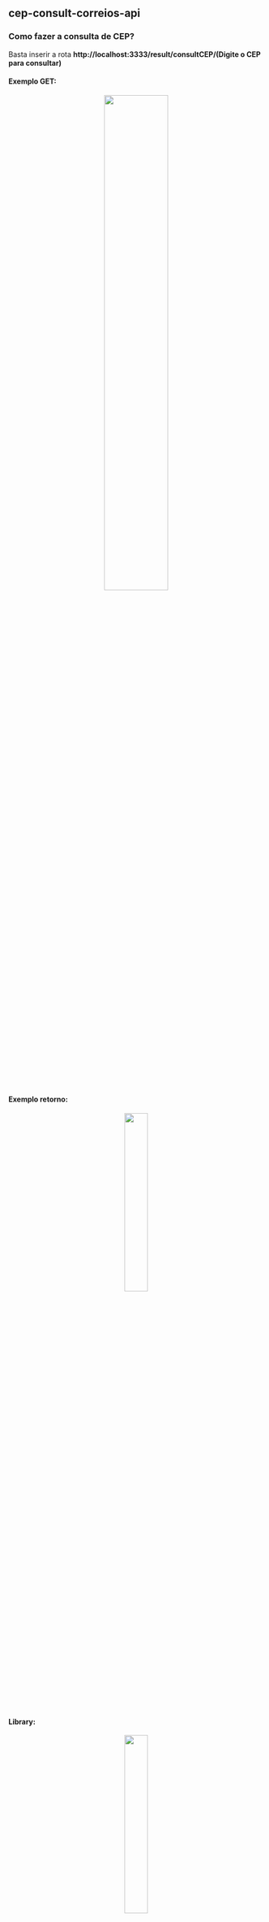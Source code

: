 

## cep-consult-correios-api

### Como fazer a consulta de CEP?

Basta inserir a rota **http://localhost:3333/result/consultCEP/(Digite o CEP para consultar)**

#### **Exemplo GET**:
<p align="center"><img width=50% src="https://cdn.discordapp.com/attachments/691410662789742603/873582955346403368/unknown.png"></p>

#### **Exemplo retorno**:
<p align="center"><img width=30% src="https://cdn.discordapp.com/attachments/691410662789742603/873583078839316490/unknown.png"></p>

#### **Library**:
<p align="center"><img width=30% src="https://cdn.discordapp.com/attachments/691410662789742603/873583427964768306/unknown.png"></p>


